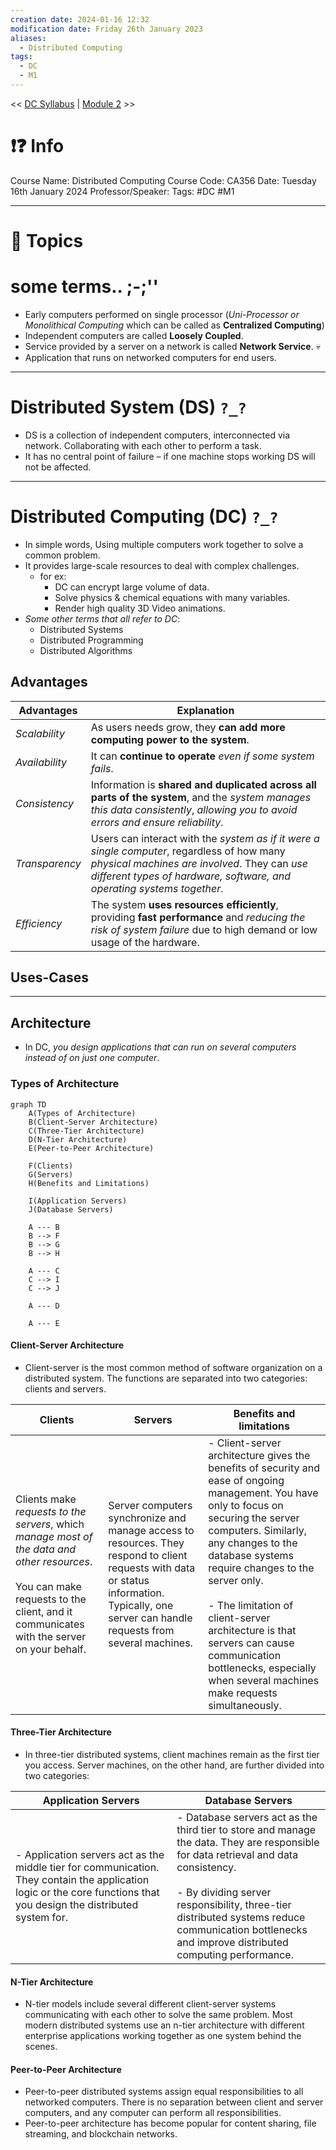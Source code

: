 ```yaml
---
creation date: 2024-01-16 12:32
modification date: Friday 26th January 2023
aliases:
  - Distributed Computing
tags:
  - DC
  - M1
---
```


<< [DC Syllabus](Sem_6/Distributed_Computing/index.md) | [Module 2](Sem_6/Distributed_Computing/Notes/Module_2.md) >>

# ❗❓ Info
Course Name: Distributed Computing
Course Code: CA356
Date: Tuesday 16th January 2024
Professor/Speaker: 
Tags: #DC #M1

---
# 📃 Topics

# **some terms.. ;-;''**
- Early computers performed on single processor (*Uni-Processor or Monolithical Computing* which can be called as **Centralized Computing**)
- Independent computers are called **Loosely Coupled**.
- Service provided by a server on a network is called **Network Service**. 💀
- Application that runs on networked computers for end users.

---
# **Distributed System (DS) `?_?`**
- DS is a collection of independent computers, interconnected via network. Collaborating with each other to perform a task.
- It has no central point of failure – if one machine stops working DS will not be affected.
---
# **Distributed Computing (DC) `?_?`**
- In simple words, Using multiple computers work together to solve a common problem.
- It provides large-scale resources to deal with complex challenges.
	- for ex: 
		- DC can encrypt large volume of data.
		- Solve physics & chemical equations with many variables.
		- Render high quality 3D Video animations.
- *Some other terms that all refer to DC*:
	- Distributed Systems
	- Distributed Programming
	- Distributed Algorithms
## Advantages
| **Advantages** | Explanation                                                                                                                                                                       |
| -------------- | ---------------------------------------------------------------------------------------------------------------------------------------------------------------------- |
| *Scalability*  | As users needs grow, they **can add more computing power to the system**. |
| *Availability* | It can **continue to operate** *even if some system fails*.                                                                                                                                                                       |
| *Consistency*  | Information is **shared and duplicated across all parts of the system**, and the *system manages this data consistently*, *allowing you to avoid errors and ensure reliability*.                                                                                                                      |
| *Transparency* | Users can interact with the *system as if it were a single computer*, regardless of how many *physical machines are involved*. They can *use different types of hardware, software, and operating systems together*.                                                                                                                                                                       |
| *Efficiency*   | The system **uses resources efficiently**, providing **fast performance** and *reducing the risk of system failure* due to high demand or low usage of the hardware.                                                                                                                                                                       |

## Uses-Cases


---
## Architecture
- In DC, *you design applications that can run on several computers instead of on just one computer*.

### Types of Architecture
```mermaid
graph TD
    A(Types of Architecture)
    B(Client-Server Architecture)
    C(Three-Tier Architecture)
    D(N-Tier Architecture)
    E(Peer-to-Peer Architecture)
   
    F(Clients)
    G(Servers)
    H(Benefits and Limitations)
    
    I(Application Servers)
    J(Database Servers)
    
    A --- B
    B --> F
    B --> G
    B --> H
    
    A --- C
    C --> I
    C --> J
    
    A --- D
    
    A --- E
```
#### Client-Server Architecture
- Client-server is the most common method of software organization on a distributed system. The functions are separated into two categories: clients and servers.

| **Clients** | **Servers** | Benefits and limitations |
| ---- | ---- | ---- |
| Clients make *requests to the servers*, which *manage most of the data and other resources*. <br><br>You can make requests to the client, and it communicates with the server on your behalf. | Server computers synchronize and manage access to resources. They respond to client requests with data or status information. Typically, one server can handle requests from several machines. | - Client-server architecture gives the benefits of security and ease of ongoing management. You have only to focus on securing the server computers. Similarly, any changes to the database systems require changes to the server only.<br><br>- The limitation of client-server architecture is that servers can cause communication bottlenecks, especially when several machines make requests simultaneously. |

#### Three-Tier Architecture
- In three-tier distributed systems, client machines remain as the first tier you access. Server machines, on the other hand, are further divided into two categories:

| **Application Servers**                                                                                                                                              | **Database Servers**                                                                                                                                                                                                                                                                              |
| -------------------------------------------------------------------------------------------------------------------------------------------------------------------- | ------------------------------------------------------------------------------------------------------------------------------------------------------------------------------------------------------------------------------------------------------------------------------------------------- |
| - Application servers act as the middle tier for communication. They contain the application logic or the core functions that you design the distributed system for. | - Database servers act as the third tier to store and manage the data. They are responsible for data retrieval and data consistency.<br><br>- By dividing server responsibility, three-tier distributed systems reduce communication bottlenecks and improve distributed computing performance. |

#### N-Tier Architecture
- N-tier models include several different client-server systems communicating with each other to solve the same problem. Most modern distributed systems use an n-tier architecture with different enterprise applications working together as one system behind the scenes.
#### Peer-to-Peer Architecture
- Peer-to-peer distributed systems assign equal responsibilities to all networked computers. There is no separation between client and server computers, and any computer can perform all responsibilities. 
- Peer-to-peer architecture has become popular for content sharing, file streaming, and blockchain networks.